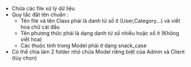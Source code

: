 - Chứa các file xử lý dữ liệu
- Quy tắc đặt tên chuẩn : 
    - Tên file và tên Class phải là danh từ số ít (User,Category...) và viết hoa chữ cái đầu
    - Tên phương thức phải là dạng danh từ số nhiều hoặc số ít (Không viết hoa)
    - Các thuộc tính trong Model phải ở dạng snack_case
- Có thể chia làm 2 folder nhỏ chứa Model riêng biệt của Admin và Client (tùy chọn)